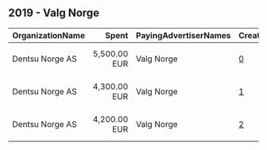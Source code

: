 ## 2019 - Valg Norge 
|OrganizationName|Spent|PayingAdvertiserNames|CreativeUrls|Impressions|Genders|AgeBrackets|CountryCodes|BillingAddresses|CandidateBallotInformation|
|:---|---:|:---|:---|---:|:---|:---|:---|:---|:---|
|Dentsu Norge AS|5,500.00 EUR|Valg Norge|[0](https://www.snap.com/political-ads/asset/25b83edc4d2043ca0973c8a29d570d1aabc7c396a29299d958453be91372f4b0?mediaType=mp4)|3,523,176||35++|norway|"Kristian Augusts gate 23, OSLO,0164 ,NO"||
|Dentsu Norge AS|4,300.00 EUR|Valg Norge|[1](https://www.snap.com/political-ads/asset/3434c074d6ade44015f3f8969ac5c34b09fd64f8494b24d0e6df14a41210254e?mediaType=mp4)|2,794,549||18-25|norway|"Kristian Augusts gate 23, OSLO,0164 ,NO"||
|Dentsu Norge AS|4,200.00 EUR|Valg Norge|[2](https://www.snap.com/political-ads/asset/3366021551b8ece5e9d32b7fd981ffb2b836d9d66f73d4b891619121c5c4e9e6?mediaType=mp4)|2,655,821||26-34|norway|"Kristian Augusts gate 23, OSLO,0164 ,NO"||
